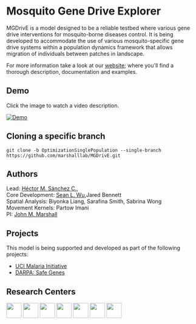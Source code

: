 # Mosquito Gene Drive Explorer

MGDrivE is a model designed to be a reliable testbed where various gene drive interventions for mosquito-borne diseases control. It is being developed to accommodate the use of various mosquito-specific gene drive systems within a population dynamics framework that allows migration of individuals between patches in landscape.

For more information take a look at our <a href="https://marshalllab.github.io/MGDrivE/">website</a>; where you'll find a thorough description, documentation and examples.


## Demo

Click the image to watch a video description.

[![Demo](https://marshalllab.github.io/MGDrivE/images/crispr.jpg)](https://www.youtube.com/watch?time_continue=3&v=sZXuUtToszw)


## Cloning a specific branch

`git clone -b OptimizationSinglePopulation --single-branch https://github.com/marshalllab/MGDrivE.git`

## Authors

Lead: <a href="https://chipdelmal.github.io/">Héctor M. Sánchez C.</a>,<br>
Core Development: <a href="https://slwu89.github.io/">Sean L. Wu</a>,Jared Bennett<br>
Spatial Analysis: Biyonka Liang, Sarafina Smith, Sabrina Wong<br>
Movement Kernels: Partow Imani<br>
PI: <a href="http://www.marshalllab.com/">John M. Marshall</a>

## Projects

This model is being supported and developed as part of the following projects:

* [UCI Malaria Initiative](https://news.uci.edu/7517/05/08/uci-establishes-malaria-initiative-to-fight-deadly-disease-in-africa/)
* [DARPA: Safe Genes](https://www.darpa.mil/program/safe-genes)

## Research Centers

<img src="https://marshalllab.github.io/MGDrivE/images/berkeley.jpg" height="40px" align="middle">
<img src="https://marshalllab.github.io/MGDrivE/images/UCI.png" height="40px" align="middle">
<img src="https://marshalllab.github.io/MGDrivE/images/UCD.jpg" height="40px" align="middle">
<img src="https://marshalllab.github.io/MGDrivE/images/UCSD.png" height="40px" align="middle">
<img src="https://marshalllab.github.io/MGDrivE/images/UCLA.png" height="40px" align="middle">
<img src="https://marshalllab.github.io/MGDrivE/images/JPL.png" height="40px" align="middle">
<img src="https://marshalllab.github.io/MGDrivE/images/IGI.png" height="40px" align="middle">
